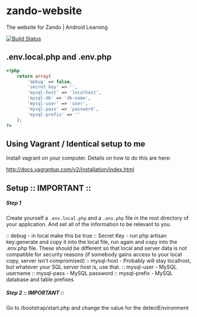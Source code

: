 zando-website
=============

The website for Zando | Android Learning

[![Build Status](https://travis-ci.org/alexbowers/zando-website.svg?branch=master)](https://travis-ci.org/alexbowers/zando-website)


## .env.local.php and .env.php

```php
<?php
	return array(
		'debug' => false,
		'secret_key' => '',
		'mysql-host' => 'localhost',
		'mysql-db' => 'db-name',
		'mysql-user' => 'user',
		'mysql-pass' => 'password',
		'mysql-prefix' => ''
	);
?>
```

## Using Vagrant / Identical setup to me

Install vagrant on your computer. Details on how to do this are here:

http://docs.vagrantup.com/v2/installation/index.html



## Setup :: IMPORTANT ::

##### Step 1
Create yourself a ```.env.local.php``` and a ```.env.php``` file in the root directory of your application. And set all of the information to be relevant to you.

:: debug - in local make this be true
:: Secret Key - run php artisan key:generate and copy it into the local file, run again and copy into the .env.php file. These should be different so that local and server data is not compatible for security reasons (if somebody gains access to your local copy, server isn't compromised)
:: mysql-host - Probably will stay localhost, but whatever your SQL server host is, use that.
:: mysql-user - MySQL username
:: mysql-pass - MySQL password
:: mysql-prefix - MySQL database and table prefixes

##### Step 2 :: IMPORTANT ::

Go to /bootstrap/start.php and change the value for the detectEnvironment